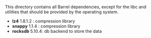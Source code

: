 This directory contains all Barrel dependencies, except for the libc and utilities that should be provided by the operating system.


- **lz4** 1.8.1.2 : compression library
- **snappy** 1.1.4 : compression library
- **rocksdb** 5.10.4: db backend to store the data

